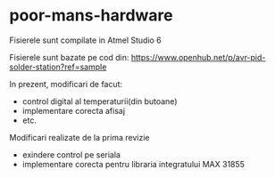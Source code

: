 poor-mans-hardware
==================
Fisierele sunt compilate in Atmel Studio 6

Fisierele sunt bazate pe cod din: https://www.openhub.net/p/avr-pid-solder-station?ref=sample

In prezent, modificari de facut:
 - control digital al temperaturii(din butoane)
 - implementare corecta afisaj
 - etc.

Modificari realizate de la prima revizie
 - exindere control pe seriala 
 - implementare corecta pentru libraria integratului MAX 31855